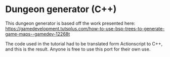 # Dungeon generator (C++)


This dungeon generator is based off the work presented here: https://gamedevelopment.tutsplus.com/how-to-use-bsp-trees-to-generate-game-maps--gamedev-12268t

The code used in the tutorial had to be translated form Actionscript to C++, and this is the result. Anyone is free to use this port for their own use.

